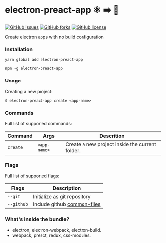 # electron-preact-app :atom_symbol: :arrow_right: :rocket:
[![GitHub issues](https://img.shields.io/github/issues/btzr-io/electron-preact-app.svg?style=for-the-badge)](https://github.com/btzr-io/electron-preact-app/issues)
[![GitHub forks](https://img.shields.io/github/forks/btzr-io/electron-preact-app.svg?style=for-the-badge)](https://github.com/btzr-io/electron-preact-app/network)
[![GitHub license](https://img.shields.io/github/license/btzr-io/electron-preact-app.svg?style=for-the-badge)](https://github.com/btzr-io/electron-preact-app/blob/master/LICENSE)

Create electron apps with no build configuration 

### Installation

```Shell
yarn global add electron-preact-app
```
```Shell
npm -g electron-preact-app
```

### Usage

Creating a new project:

```Shell
$ electron-preact-app create <app-name> 
```

### Commands

 Full list of supported commands:
 
| Command | Args | Descrition |
| --- | --- | --- |
| `create` | `<app-name>` | Create a new project inside the current folder. | 

### Flags

 Full list of supported flags:
 
| Flags | Description |
| --- | --- |
| `--git` | Initialize as git repository |
| `--github` | Include github [common-files](https://github.com/kmindi/special-files-in-repository-root) |


### What's inside the bundle?

* electron, electron-webpack, electron-build.
* webpack, preact, redux, css-modules.
